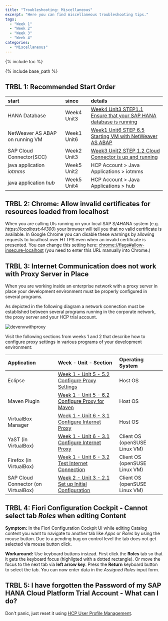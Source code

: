 ```yaml
---
title: "Troubleshooting: Miscellaneous"
excerpt: "Here you can find miscellaneous troubleshooting tips."
tags:
  - "Week 1"
  - "Week 2"
  - "Week 3"
  - "Week 4"
categories:
  - "Miscellaneous"
---
```


<a name="top"/>

{% include toc %}

{% include base_path %}

## TRBL 1: Recommended Start Order

| start                           | since       | details                                                                                                                                                  |
| :------------------------------ | :---------- | :------------------------------------------------------------------------------------------------------------------------------------------------------- |
| HANA Database                   | Week4 Unit3 | [Week4 Unit3 STEP1.1 Ensure that your SAP HANA database is running]({{base_path}}/week-4/unit-3/#step-11-ensure-that-your-sap-hana-database-is-running) |
| NetWeaver AS ABAP on running VM | Week1 Unit6 | [Week1 Unit6 STEP 6.5 Starting VM with NetWeaver AS ABAP]({{base_path}}/week-1/unit-6/#starting-vm-with-netweaver-as-abap)                              |
| SAP Cloud Connector(SCC)        | Week2 Unit3 | [Week3 Unit2 STEP 1.2 Cloud Connector is up and running]({{base_path}}/week-3/unit-2/#cloud-connector-is-up-and-running)                                |
| java application _iotmms_       | Week5 Unit2 | HCP Account > Java Applications > iotmms                                                                                                                 |
| java application _hub_          | Week5 Unit4 | HCP Account > Java Applications > hub                                                                                                                    |

## TRBL 2: Chrome: Allow invalid certificates for resources loaded from localhost

When you are calling UIs running on your local SAP S/4HANA system (e.g. _https://localhost:44300_) your browser will tell you that no valid certificate is available. In Google Chrome you can disable these warnings by allowing requests to localhost over HTTPS even when an invalid certificate is presented. You can change this setting here: [chrome://flags#allow-insecure-localhost](chrome://flags#allow-insecure-localhost) (you need to enter this URL manually into Chrome.)

## TRBL 3: Internet Communication does not work with Proxy Server in Place

When you are working inside an enterprise network with a proxy server in place your development environment must be properly configured in several programs.

As depicted in the following diagram a network connection must be established between several programs running in the corporate network, the proxy server and your HCP trial account.

![devenvwithproxy]({{base_path}}/troubleshooting/images/trbl-misc/pic01-trbl-network-proxies.png)

Visit the following sections from weeks 1 and 2 that describe how to configure proxy settings in various programs of your development environment:

| Application                         | Week - Unit - Section                                                                                               | Operating System              |
| :---------------------------------- | :------------------------------------------------------------------------------------------------------------------ | :---------------------------- |
| Eclipse                             | [Week 1 - Unit 5 - 5.2 Configure Proxy Settings]({{base_path}}/week-1/unit-5/#configure-proxy-settings)         | Host OS                       |
| Maven Plugin                        | [Week 1 - Unit 5 - 6.2 Configure Proxy for Maven]({{base_path}}/week-1/unit-5/#configure-proxy-for-maven)       | Host OS                       |
| VirtualBox Manager                  | [Week 1 - Unit 6 - 3.1 Configure Internet Proxy]({{base_path}}/week-1/unit-6/#configure-internet-proxy)         | Host OS                       |
| YaST (in VirtualBox)                | [Week 1 - Unit 6 - 3.1 Configure Internet Proxy]({{base_path}}/week-1/unit-6/#configure-internet-proxy)         | Client OS (openSUSE Linux VM) |
| Firefox (in VirtualBox)             | [Week 1 - Unit 6 - 3.2 Test Internet Connection]({{base_path}}/week-1/unit-6/#test-internet-connection)         | Client OS (openSUSE Linux VM) |
| SAP Cloud Connector (on VirtualBox) | [Week 2 - Unit 3 - 2.1 Set up Initial Configuration]({{base_path}}/week-2/unit-3/#set-up-initial-configuration) | Client OS (openSUSE Linux VM) |

## TRBL 4: Fiori Configuration Cockpit - Cannot select tab _Roles_ when editing Content

**Symptom:** In the Fiori Configuration Cockpit UI while editing Catalog content you want to navigate to another tab like _Apps_ or _Roles_ by using the mouse button. Due to a pending bug on control level the tab does not get selected via mouse button click.

**Workaround:** Use keyboard buttons instead. First click the **Roles** tab so that it gets the keyboard focus (highligted with a dotted rectangle). Or move the focus to the next tab via **left arrow key**. Press the **Return** keyboard button to select the tab. You can now enter data in the _Assigned Roles_ input form.

## TRBL 5: I have forgotten the Password of my SAP HANA Cloud Platform Trial Account - What can I do?

Don't panic, just reset it using [HCP User Profile Management](https://accounts.sap.com/ui/protected/profilemanagement).

<img src="{{base_path}}/troubleshooting/images/trbl-hcp/pic01--forgotpassword.png" alt="" with="640px" />
